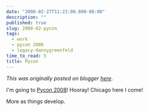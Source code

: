 ```yaml
---
date: "2008-02-27T11:23:00.000-08:00"
description: ""
published: true
slug: 2008-02-pycon
tags:
  - work
  - pycon 2008
  - legacy-dannygreenfeld
time_to_read: 5
title: Pycon
---
```


_This was originally posted on blogger [here](https://dannygreenfeld.blogspot.com/2008/02/pycon.html)_.

I'm going to [Pycon 2008](https://wiki.python.org/moin/PyCon2008)! Hooray! Chicago here I come!

More as things develop.
